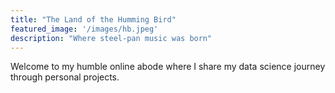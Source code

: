 ```yaml
---
title: "The Land of the Humming Bird"
featured_image: '/images/hb.jpeg'
description: "Where steel-pan music was born"
---
```

Welcome to my humble online abode where I share my data science journey through personal projects.